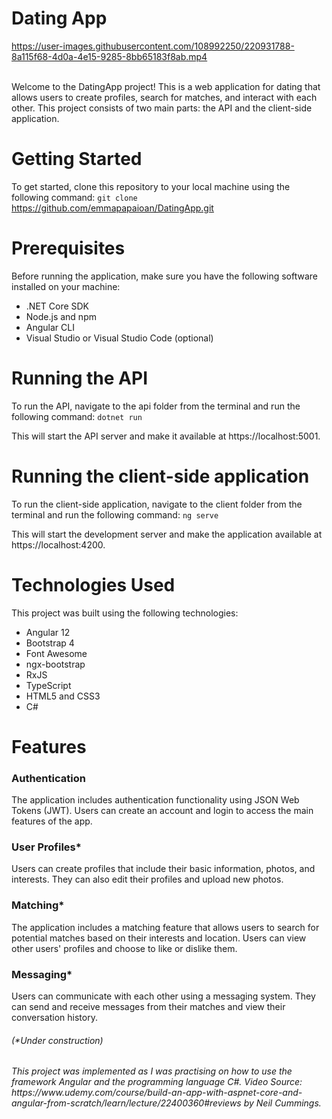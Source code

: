 <h1>Dating App</h1>


https://user-images.githubusercontent.com/108992250/220931788-8a115f68-4d0a-4e15-9285-8bb65183f8ab.mp4

<br>
Welcome to the DatingApp project! This is a web application for dating that allows users to create profiles, search for matches, and interact with each other. This project consists of two main parts: the API and the client-side application.

# Getting Started
To get started, clone this repository to your local machine using the following command:
``` git clone ``` https://github.com/emmapapaioan/DatingApp.git

# Prerequisites
Before running the application, make sure you have the following software installed on your machine:

<ul>
<li>.NET Core SDK</li>
<li>Node.js and npm</li>
<li>Angular CLI</li>
<li>Visual Studio or Visual Studio Code (optional)</li>
</ul>


# Running the API
To run the API, navigate to the api folder from the terminal and run the following command: ``` dotnet run ```


This will start the API server and make it available at https://localhost:5001.

# Running the client-side application
To run the client-side application, navigate to the client folder from the terminal and run the following command: ``` ng serve ```

This will start the development server and make the application available at https://localhost:4200.

# Technologies Used
This project was built using the following technologies:
<ul>
<li>Angular 12</li>
<li>Bootstrap 4</li>
<li>Font Awesome</li>
<li>ngx-bootstrap</li>
<li>RxJS</li>
<li>TypeScript</li>
<li>HTML5 and CSS3</li>
<li>C#</li>
</ul>

# Features
<h3>Authentication</h3>
<p>The application includes authentication functionality using JSON Web Tokens (JWT). Users can create an account and login to access the main features of the app.<p>

<h3>User Profiles*</h3>
Users can create profiles that include their basic information, photos, and interests. They can also edit their profiles and upload new photos.

<h3>Matching*</h3>
The application includes a matching feature that allows users to search for potential matches based on their interests and location. Users can view other users' profiles and choose to like or dislike them. 

<h3>Messaging*</h3>
Users can communicate with each other using a messaging system. They can send and receive messages from their matches and view their conversation history. 

<h6><i>(*Under construction)</i></h6>
<h6><i>This project was implemented as I was practising on how to use the framework Angular and the programming language C#. Video Source: https://www.udemy.com/course/build-an-app-with-aspnet-core-and-angular-from-scratch/learn/lecture/22400360#reviews by Neil Cummings.</i></h6>


